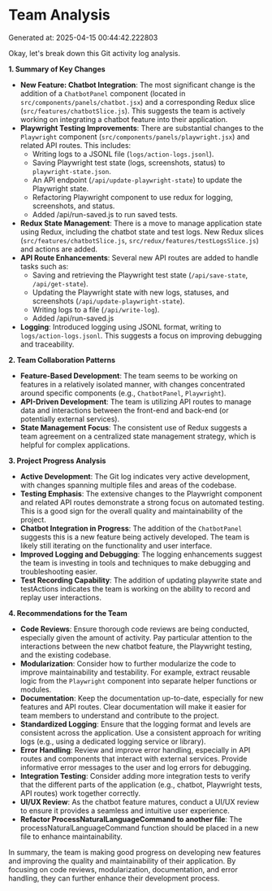# Team Analysis
Generated at: 2025-04-15 00:44:42.222803

Okay, let's break down this Git activity log analysis.

**1. Summary of Key Changes**

*   **New Feature: Chatbot Integration**:  The most significant change is the addition of a `ChatbotPanel` component (located in `src/components/panels/chatbot.jsx`) and a corresponding Redux slice (`src/features/chatbotSlice.js`). This suggests the team is actively working on integrating a chatbot feature into their application.
*   **Playwright Testing Improvements**:  There are substantial changes to the `Playwright` component (`src/components/panels/playwright.jsx`) and related API routes. This includes:
    *   Writing logs to a JSONL file (`logs/action-logs.jsonl`).
    *   Saving Playwright test state (logs, screenshots, status) to `playwright-state.json`.
    *   An API endpoint (`/api/update-playwright-state`) to update the Playwright state.
    *   Refactoring Playwright component to use redux for logging, screenshots, and status.
    * Added /api/run-saved.js to run saved tests.
*   **Redux State Management**:  There is a move to manage application state using Redux, including the chatbot state and test logs.  New Redux slices (`src/features/chatbotSlice.js`, `src/redux/features/testLogsSlice.js`) and actions are added.
*   **API Route Enhancements**:  Several new API routes are added to handle tasks such as:
    *   Saving and retrieving the Playwright test state (`/api/save-state`, `/api/get-state`).
    *   Updating the Playwright state with new logs, statuses, and screenshots (`/api/update-playwright-state`).
    *   Writing logs to a file (`/api/write-log`).
    * Added /api/run-saved.js
*   **Logging**: Introduced logging using JSONL format, writing to `logs/action-logs.jsonl`.  This suggests a focus on improving debugging and traceability.

**2. Team Collaboration Patterns**

*   **Feature-Based Development**: The team seems to be working on features in a relatively isolated manner, with changes concentrated around specific components (e.g., `ChatbotPanel`, `Playwright`).
*   **API-Driven Development**: The team is utilizing API routes to manage data and interactions between the front-end and back-end (or potentially external services).
*   **State Management Focus**: The consistent use of Redux suggests a team agreement on a centralized state management strategy, which is helpful for complex applications.

**3. Project Progress Analysis**

*   **Active Development**: The Git log indicates very active development, with changes spanning multiple files and areas of the codebase.
*   **Testing Emphasis**: The extensive changes to the Playwright component and related API routes demonstrate a strong focus on automated testing. This is a good sign for the overall quality and maintainability of the project.
*   **Chatbot Integration in Progress**: The addition of the `ChatbotPanel` suggests this is a new feature being actively developed.  The team is likely still iterating on the functionality and user interface.
*   **Improved Logging and Debugging**: The logging enhancements suggest the team is investing in tools and techniques to make debugging and troubleshooting easier.
* **Test Recording Capability**: The addition of updating playwrite state and testActions indicates the team is working on the ability to record and replay user interactions.

**4. Recommendations for the Team**

*   **Code Reviews**: Ensure thorough code reviews are being conducted, especially given the amount of activity.  Pay particular attention to the interactions between the new chatbot feature, the Playwright testing, and the existing codebase.
*   **Modularization**: Consider how to further modularize the code to improve maintainability and testability. For example, extract reusable logic from the `Playwright` component into separate helper functions or modules.
*   **Documentation**: Keep the documentation up-to-date, especially for new features and API routes. Clear documentation will make it easier for team members to understand and contribute to the project.
*   **Standardized Logging**: Ensure that the logging format and levels are consistent across the application. Use a consistent approach for writing logs (e.g., using a dedicated logging service or library).
*   **Error Handling**: Review and improve error handling, especially in API routes and components that interact with external services. Provide informative error messages to the user and log errors for debugging.
*   **Integration Testing**: Consider adding more integration tests to verify that the different parts of the application (e.g., chatbot, Playwright tests, API routes) work together correctly.
*   **UI/UX Review**:  As the chatbot feature matures, conduct a UI/UX review to ensure it provides a seamless and intuitive user experience.
*   **Refactor ProcessNaturalLanguageCommand to another file**: The processNaturalLanguageCommand function should be placed in a new file to enhance maintainability.

In summary, the team is making good progress on developing new features and improving the quality and maintainability of their application.  By focusing on code reviews, modularization, documentation, and error handling, they can further enhance their development process.
